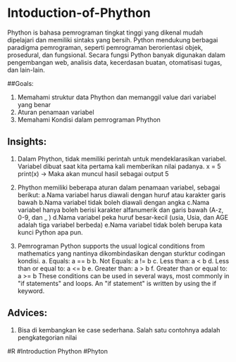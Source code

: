 # Intoduction-of-Phython
Phython is bahasa pemrograman tingkat tinggi yang dikenal mudah dipelajari dan memiliki sintaks yang bersih. Python mendukung berbagai paradigma pemrograman, seperti pemrograman berorientasi objek, prosedural, dan fungsional. Secara fungsi Python banyak digunakan dalam pengembangan web, analisis data, kecerdasan buatan, otomatisasi tugas, dan lain-lain.

##Goals:
1. Memahami struktur data Phython dan memanggil value dari variabel yang benar
2. Aturan penamaan variabel
3. Memahami Kondisi dalam pemrograman Phython

## Insights:
1. Dalam Phython, tidak memiliki perintah untuk mendeklarasikan variabel. Variabel dibuat saat kita pertama kali memberikan nilai padanya.
   x = 5
   print(x) -> Maka akan muncul hasil sebagai output 5
   
2. Phython memiliki beberapa aturan dalam penamaan variabel, sebagai berikut:
   a.Nama variabel harus diawali dengan huruf atau karakter garis bawah
   b.Nama variabel tidak boleh diawali dengan angka
   c.Nama variabel hanya boleh berisi karakter alfanumerik dan garis bawah (A-z, 0-9, dan _ )
   d.Nama variabel peka huruf besar-kecil (usia, Usia, dan AGE adalah tiga variabel berbeda)
   e.Nama variabel tidak boleh berupa kata kunci Python apa pun.
  
3. Pemrograman Python supports the usual logical conditions from mathematics yang nantinya dikombindasikan dengan sturktur codingan kondisi.
   a. Equals: a == b
   b. Not Equals: a != b
   c. Less than: a < b
   d. Less than or equal to: a <= b
   e. Greater than: a > b
   f. Greater than or equal to: a >= b
These conditions can be used in several ways, most commonly in "if statements" and loops. An "if statement" is written by using the if keyword.


## Advices:
1. Bisa di kembangkan ke case sederhana. Salah satu contohnya adalah pengkategorian nilai


#R #Introduction Phython #Phyton
